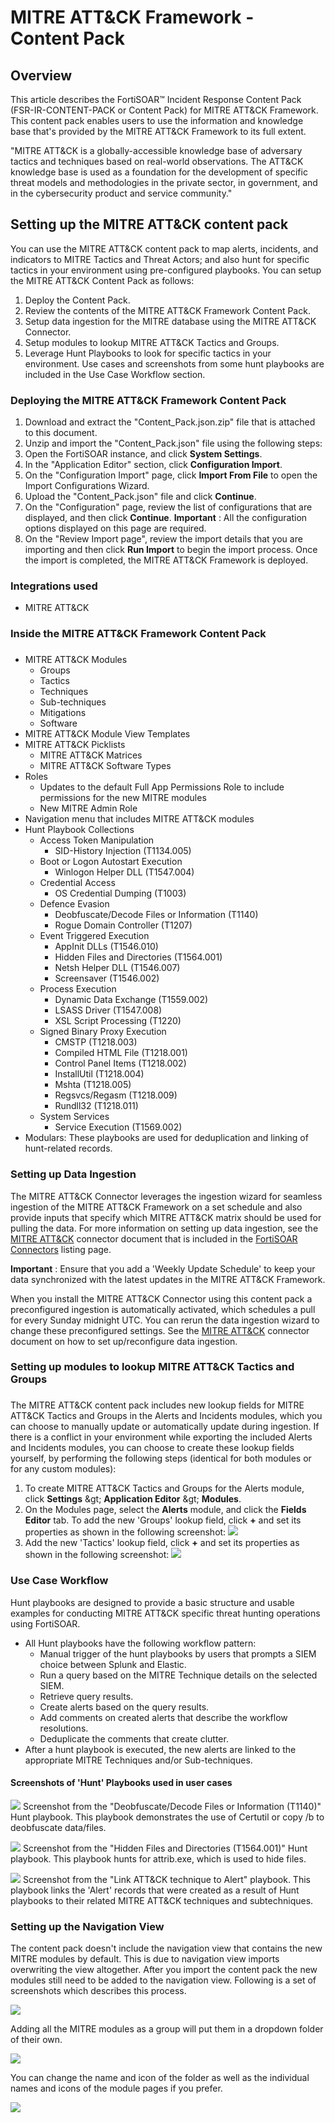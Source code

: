 # **MITRE ATT&amp;CK Framework - Content Pack**


## **Overview**

This article describes the FortiSOAR™ Incident Response Content Pack (FSR-IR-CONTENT-PACK or Content Pack) for MITRE ATT&amp;CK Framework. This content pack enables users to use the information and knowledge base that&#39;s provided by the MITRE ATT&amp;CK Framework to its full extent.

&quot;MITRE ATT&amp;CK is a globally-accessible knowledge base of adversary tactics and techniques based on real-world observations. The ATT&amp;CK knowledge base is used as a foundation for the development of specific threat models and methodologies in the private sector, in government, and in the cybersecurity product and service community.&quot;

## **Setting up the MITRE ATT&amp;CK content pack**

You can use the MITRE ATT&amp;CK content pack to map alerts, incidents, and indicators to MITRE Tactics and Threat Actors; and also hunt for specific tactics in your environment using pre-configured playbooks.
You can setup the MITRE ATT&amp;CK Content Pack as follows:

1. Deploy the Content Pack.
2. Review the contents of the MITRE ATT&amp;CK Framework Content Pack.
3. Setup data ingestion for the MITRE database using the MITRE ATT&amp;CK Connector.
4. Setup modules to lookup MITRE ATT&amp;CK Tactics and Groups.
5. Leverage Hunt Playbooks to look for specific tactics in your environment. Use cases and screenshots from some hunt playbooks are included in the Use Case Workflow section.

### **Deploying the MITRE ATT&amp;CK Framework Content Pack**


1. Download and extract the &quot;Content\_Pack.json.zip&quot; file that is attached to this document.
2. Unzip and import the &quot;Content\_Pack.json&quot; file using the following steps:
  1. Open the FortiSOAR instance, and click **System Settings**.
  2. In the &quot;Application Editor&quot; section, click **Configuration Import**.
  3. On the &quot;Configuration Import&quot; page, click **Import From File** to open the Import Configurations Wizard.
  4. Upload the &quot;Content\_Pack.json&quot; file and click **Continue**.
  5. On the &quot;Configuration&quot; page, review the list of configurations that are displayed, and then click **Continue**.
**Important** : All the configuration options displayed on this page are required.
  6. On the &quot;Review Import page&quot;, review the import details that you are importing and then click **Run Import** to begin the import process.
 Once the import is completed, the MITRE ATT&amp;CK Framework is deployed.

### **Integrations used**

- MITRE ATT&amp;CK

### **Inside the MITRE ATT&amp;CK Framework Content Pack**

###

- MITRE ATT&amp;CK Modules
  - Groups
  - Tactics
  - Techniques
  - Sub-techniques
  - Mitigations
  - Software
- MITRE ATT&amp;CK Module View Templates
- MITRE ATT&amp;CK Picklists
  - MITRE ATT&amp;CK Matrices
  - MITRE ATT&amp;CK Software Types
- Roles
  - Updates to the default Full App Permissions Role to include permissions for the new MITRE modules
  - New MITRE Admin Role
- Navigation menu that includes MITRE ATT&amp;CK modules
- Hunt Playbook Collections
  - Access Token Manipulation
    - SID-History Injection (T1134.005)
  - Boot or Logon Autostart Execution
    - Winlogon Helper DLL (T1547.004)
  - Credential Access
    - OS Credential Dumping (T1003)
  - Defence Evasion
    - Deobfuscate/Decode Files or Information (T1140)
    - Rogue Domain Controller (T1207)
  - Event Triggered Execution
    - AppInit DLLs (T1546.010)
    - Hidden Files and Directories (T1564.001)
    - Netsh Helper DLL (T1546.007)
    - Screensaver (T1546.002)
  - Process Execution
    - Dynamic Data Exchange (T1559.002)
    - LSASS Driver (T1547.008)
    - XSL Script Processing (T1220)
  - Signed Binary Proxy Execution
    - CMSTP (T1218.003)
    - Compiled HTML File (T1218.001)
    - Control Panel Items (T1218.002)
    - InstallUtil (T1218.004)
    - Mshta (T1218.005)
    - Regsvcs/Regasm (T1218.009)
    - Rundll32 (T1218.011)
  - System Services
    - Service Execution (T1569.002)
- Modulars: These playbooks are used for deduplication and linking of hunt-related records.

### **Setting up Data Ingestion**

The MITRE ATT&amp;CK Connector leverages the ingestion wizard for seamless ingestion of the MITRE ATT&amp;CK Framework on a set schedule and also provide inputs that specify which MITRE ATT&amp;CK matrix should be used for pulling the data. For more information on setting up data ingestion, see the [MITRE ATT&amp;CK](https://docs.fortinet.com/document/fortisoar/2.0.0/mitre-att-ck/149/mitre-att-amp-ck-v2-0-0) connector document that is included in the [FortiSOAR Connectors](https://docs.fortinet.com/fortisoar/connectors) listing page.

**Important** : Ensure that you add a &#39;Weekly Update Schedule&#39; to keep your data synchronized with the latest updates in the MITRE ATT&amp;CK Framework.

When you install the MITRE ATT&amp;CK Connector using this content pack a preconfigured ingestion is automatically activated, which schedules a pull for every Sunday midnight UTC. You can rerun the data ingestion wizard to change these preconfigured settings. See the [MITRE ATT&amp;CK](https://docs.fortinet.com/document/fortisoar/2.0.0/mitre-att-ck/149/mitre-att-amp-ck-v2-0-0) connector document on how to set up/reconfigure data ingestion.

### **Setting up modules to lookup MITRE ATT&amp;CK Tactics and Groups**

###

The MITRE ATT&amp;CK content pack includes new lookup fields for MITRE ATT&amp;CK Tactics and Groups in the Alerts and Incidents modules, which you can choose to manually update or automatically update during ingestion. If there is a conflict in your environment while exporting the included Alerts and Incidents modules, you can choose to create these lookup fields yourself, by performing the following steps (identical for both modules or for any custom modules):

1. To create MITRE ATT&amp;CK Tactics and Groups for the Alerts module, click **Settings** \&gt; **Application Editor** \&gt; **Modules**.
2. On the Modules page, select the **Alerts** module, and click the **Fields Editor** tab. To add the new &#39;Groups&#39; lookup field, click **+** and set its properties as shown in the following screenshot:
   ![](docs/screenshots/screenshot_1.png)
3. Add the new &#39;Tactics&#39; lookup field, click **+** and set its properties as shown in the following screenshot: ![](docs/screenshots/screenshot_2.png)

### **Use Case Workflow**

Hunt playbooks are designed to provide a basic structure and usable examples for conducting MITRE ATT&amp;CK specific threat hunting operations using FortiSOAR.

- All Hunt playbooks have the following workflow pattern:
  - Manual trigger of the hunt playbooks by users that prompts a SIEM choice between Splunk and Elastic.
  - Run a query based on the MITRE Technique details on the selected SIEM.
  - Retrieve query results.
  - Create alerts based on the query results.
  - Add comments on created alerts that describe the workflow resolutions.
  - Deduplicate the comments that create clutter.
- After a hunt playbook is executed, the new alerts are linked to the appropriate MITRE Techniques and/or Sub-techniques.

#### Screenshots of &#39;Hunt&#39; Playbooks used in user cases

![](docs/screenshots/screenshot_3.png) Screenshot from the &quot;Deobfuscate/Decode Files or Information (T1140)&quot; Hunt playbook. This playbook demonstrates the use of Certutil or copy /b to deobfuscate data/files.

![](docs/screenshots/screenshot_4.png) Screenshot from the &quot;Hidden Files and Directories (T1564.001)&quot; Hunt playbook. This playbook hunts for attrib.exe, which is used to hide files.

![](docs/screenshots/screenshot_5.png) Screenshot from the &quot;Link ATT&amp;CK technique to Alert&quot; playbook. This playbook links the &#39;Alert&#39; records that were created as a result of Hunt playbooks to their related MITRE ATT&amp;CK techniques and subtechniques.

### **Setting up the Navigation View**

The content pack doesn&#39;t include the navigation view that contains the new MITRE modules by default. This is due to navigation view imports overwriting the view altogether. After you import the content pack the new modules still need to be added to the navigation view. Following is a set of screenshots which describes this process.

![](docs/screenshots/screenshot_6.png)

 Adding all the MITRE modules as a group will put them in a dropdown folder of their own.

 ![](docs/screenshots/screenshot_7.png)

You can change the name and icon of the folder as well as the individual names and icons of the module pages if you prefer.

 ![](docs/screenshots/screenshot_8.png)